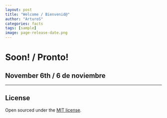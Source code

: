 ```yaml
---
layout: post
title: "Welcome / Bienvenid@"
author: "ArturoS"
categories: facts
tags: [sample]
image: page-release-date.png
---
```


# Soon! / Pronto!

## November 6th / 6 de noviembre


---

## License

Open sourced under the [MIT license](https://github.com/edithaton/page/LICENSE.md).
